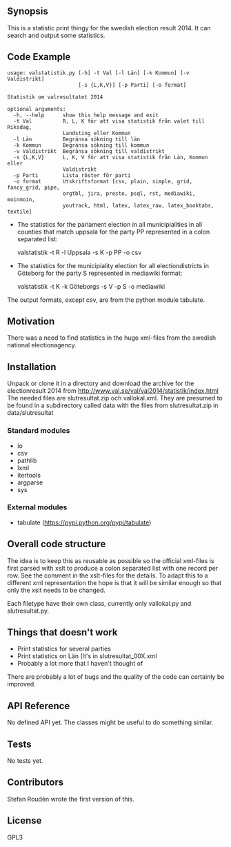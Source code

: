 ## Synopsis

This is a statistic print thingy for the swedish election result 2014. It can search and output some statistics. 

## Code Example

```
usage: valstatistik.py [-h] -t Val [-l Län] [-k Kommun] [-v Valdistrikt]
                       [-s {L,K,V}] [-p Parti] [-o format]

Statistik om valresultatet 2014 

optional arguments:
  -h, --help      show this help message and exit
  -t Val          R, L, K för att visa statistik från valet till Riksdag,
                  Landsting eller Kommun
  -l Län          Begränsa sökning till län
  -k Kommun       Begränsa sökning till kommun
  -v Valdistrikt  Begränsa sökning till valdistrikt
  -s {L,K,V}      L, K, V för att visa statistik från Län, Kommun eller
                  Valdistrikt
  -p Parti        Lista röster för parti
  -o format       Utskriftsformat [csv, plain, simple, grid, fancy_grid, pipe,
                  orgtbl, jira, presto, psql, rst, mediawiki, moinmoin,
                  youtrack, html, latex, latex_raw, latex_booktabs, textile]
```

* The statistics for the parlament election in all municipialities in all counties that match uppsala for the party PP represented in a colon separated list:

  valstatistik -t R -l Uppsala -s K -p PP -o csv

* The statistics for the municipiality election for all electiondistricts in Göteborg for the party S represented in mediawiki format: 

  valstatistik -t K -k Göteborgs -s V -p S -o mediawiki

The output formats, except csv, are from the python module tabulate.

## Motivation

There was a need to find statistics in the huge xml-files from the swedish
national electionagency. 

## Installation

Unpack or clone it in a directory and download the archive for the
electionresult 2014 from http://www.val.se/val/val2014/statistik/index.html The
needed files are slutresultat.zip och vallokal.xml. They are presumed to be
found in a subdirectory called data with the files from slutresultat.zip in
data/slutresultat

### Standard modules

* io
* csv
* pathlib 
* lxml 
* itertools 
* argparse
* sys

### External modules

* tabulate (https://pypi.python.org/pypi/tabulate)

## Overall code structure

The idea is to keep this as reusable as possible so the official xml-files is
first parsed with xslt to produce a colon separated list with one record per
row. See the comment in the xslt-files for the details. To adapt this to
a different xml representation the hope is that it will be similar enough so
that only the xslt needs to be changed.

Each filetype have their own class, currently only vallokal.py and
slutresultat.py.

## Things that doesn't work

* Print statistics for several parties
* Print statistics on Län (It's in slutresultat_00X.xml
* Probably a lot more that I haven't thought of

There are probably a lot of bugs and the quality of the code can certainly be
improved.

## API Reference

No defined API yet. The classes might be useful to do something similar.

## Tests

No tests yet.

## Contributors

Stefan Roudén wrote the first version of this.

## License

GPL3 

